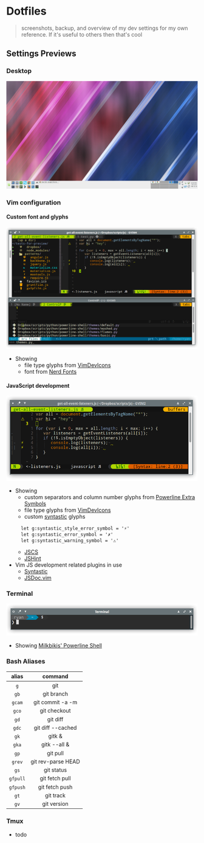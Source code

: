 # Dotfiles

> screenshots, backup, and overview of my dev settings for my own reference. If it's useful to others then that's cool


## Settings Previews


### Desktop

![img](previews/desktop-1.png)

### Vim configuration

#### Custom font and glyphs

![img](previews/custom-glyphs.png)

* Showing
  * file type glyphs from [VimDevIcons][vim-devicons]
  * font from [Nerd Fonts][nerd-fonts]

#### JavaScript development

![img](previews/vim-js-development-1.png)

* Showing
  * custom separators and column number glyphs from [Powerline Extra Symbols][powerline-extra-symbols]
  * file type glyphs from [VimDevIcons][vim-devicons]
  * custom [syntastic][syntastic] glyphs
  ```vim
    let g:syntastic_style_error_symbol = '⚡'
    let g:syntastic_error_symbol = '✗'
    let g:syntastic_warning_symbol = '⚠'
  ```
  * [JSCS][jscs]
  * [JSHint][jshint]
* Vim JS development related plugins in use
  * [Syntastic][syntastic]
  * [JSDoc.vim][vim-jsdoc]

### Terminal

![img](previews/bash-terminal-1.png)

* Showing [Milkbikis' Powerline Shell][powerline-shell]

### Bash Aliases

|    alias     | command                        |
|:------------:|:------------------------------:|
| `g`          | git                            |
| `gb`         | git branch                     |
| `gcam`       | git commit -a -m               |
| `gco`        | git checkout                   |
| `gd`         | git diff                       |
| `gdc`        | git diff --cached              |
| `gk`         | gitk &                         |
| `gka`        | gitk --all &                   |
| `gp`         | git pull                       |
| `grev`       | git rev-parse HEAD | cut -c -7 |
| `gs`         | git status                     |
| `gfpull`     | git fetch pull                 |
| `gfpush`     | git fetch push                 |
| `gt`         | git track                      |
| `gv`         | git version                    |

### Tmux

* todo

[vim-devicons]:https://github.com/ryanoasis/vim-devicons
[powerline-extra-symbols]:https://github.com/ryanoasis/powerline-extra-symbols
[syntastic]:https://github.com/scrooloose/syntastic
[jscs]:https://github.com/jscs-dev/node-jscs
[jshint]:https://github.com/jshint/jshint
[vim-jsdoc]:https://github.com/heavenshell/vim-jsdoc
[powerline-shell]:https://github.com/milkbikis/powerline-shell
[nerd-fonts]:https://github.com/ryanoasis/nerd-fonts
